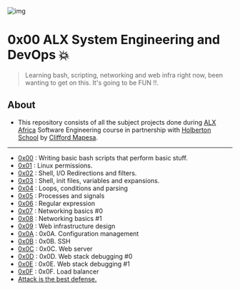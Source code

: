![img](https://assets.imaginablefutures.com/media/images/ALX_Logo.max-200x150.png)

# 0x00 ALX System Engineering and DevOps 💥

> Learning bash, scripting, networking and web infra right now, been wanting to get on this. It's going to be FUN !!.

## About

- This repository consists of all the subject projects done during [ALX Africa](https://www.alxafrica.com/) Software Engineering course in partnership with [Holberton School](https://www.holbertonschool.com/) by [Clifford Mapesa](https://github.com/droffilc1).

---

- [0x00](./0x00-shell_basics) : Writing basic bash scripts that perform basic stuff.
- [0x01](./0x01-shell_permissions) : Linux permissions.
- [0x02](./0x02-shell_redirections) : Shell, I/O Redirections and filters.
- [0x03](./0x03-shell_variables_expansions) : Shell, init files, variables and expansions.
- [0x04](./0x04-loops_conditions_and_parsing) : Loops, conditions and parsing
- [0x05](./0x05-processes_and_signals) : Processes and signals
- [0x06](./0x06-regular_expressions) : Regular expression
- [0x07](./0x07-networking_basics) : Networking basics #0
- [0x08](./0x08-networking_basics_2) : Networking basics #1
- [0x09](./0x09-web_infrastructure_design) : Web infrastructure design
- [0x0A](./0x0A-configuration_management) : 0x0A. Configuration management
- [0x0B](./0x0B-ssh) : 0x0B. SSH
- [0x0C](./0x0C-web_server) : 0x0C. Web server
- [0x0D](./0x0D-web_stack_debugging_0) : 0x0D. Web stack debugging #0
- [0x0E](./0x0E-web_stack_debugging_1) : 0x0E. Web stack debugging #1
- [0x0F](./0x0F-load_balancer) : 0x0F. Load balancer
- [Attack is the best defense.](./attack_is_the_best_defense)
